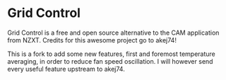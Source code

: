 # Grid Control
Grid Control is a free and open source alternative to the CAM application from NZXT. Credits for this awesome project go to akej74!

This is a fork to add some new features, first and foremost temperature averaging, in order to reduce fan speed oscillation. I will however send every useful feature upstream to akej74.